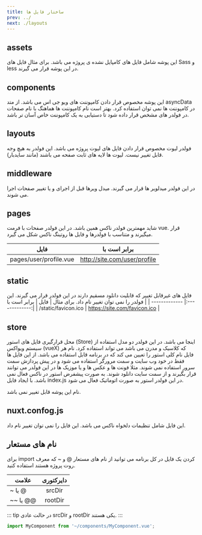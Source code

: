 ```yaml
---
title: ساختار فایل ها 
prev: ../
next: ./layouts
---
```


## assets
این پوشه شامل فایل های کامپایل نشده ی پروژه می باشد. برای مثال فایل های Sass و less در این پوشه قرار می گیرند.

## components
این پوشه مخصوص قرار دادن کامپوننت های ویو جی اس می باشد. از متد asyncData در کامپوننت ها نمی توان استفاده کرد. بهتر است نام کامپوننت ها هماهنگ با نام صفحات در فولدر های مشخص قرار داده شود تا دستیابی به یک کامپوننت خاص آسان تر باشد.

## layouts
فولدر لیوت مخصوص قرار دادن فایل های لیوت پروژه می باشد. این فولدر به هیچ وجه قابل تغییر نیست. لیوت ها لایه های ثابت صفحه می باشند (مانند سایدبار).
 
## middleware
در این فولدر میدلویر ها قرار می گیرند. میدل ویرها قبل از اجرای و یا تغییر صفحات اجرا می شوند.
 
## pages
شاید مهمترین فولدر ناکس همین باشد. در این فولدر صفحات با فرمت vue. قرار میگیرند و متناسب با فولدرها و فایل ها روتینگ ناکس شکل می گیرد. 

| فایل        | برابر است با           | 
| ------------- |:-------------:| 
| pages/user/profile.vue      | http://site.com/user/profile | 

## static
فایل های غیرقابل تغییر که قابلیت دانلود مسقیم دارند در این فولدر قرار می گیرند. این فولدر را نمی توان تغییر نام داد. برای مثال
| فایل        | برابر است با           | 
| ------------- |:-------------:| 
| /static/favicon.ico       | https://site.com/favicon.ico | 
## store
محل قرارگیری فایل های استور (Store) اینجا می باشد. در این فولدر دو مدل استفاده از سیستم ویواکس (vueX) که کلاسیک و مدرن می باشد می تواند استفاده کرد. نام هر فایل نام کلی استور را تعیین می کند که در برنامه قابل استفاده می باشد.
از این فایل ها فقط در خود وب سایت و سمت مرورگر استفاده می شود و در پیش پردازش سمت سرور استفاده نمی شوند. مثلا فونت ها و عکس ها و یا موزیک ها در این فولدر می توانند قرار بگیرند و از سمت سایت دانلود شوند.
به صورت پیشفرض استور در ناکس فعال نمی باشد. با ایجاد فایل index.js در این فولدر استور به صورت اتوماتیک فعال می شود.

نام این پوشه قابل تغییر نمی باشد.
## nuxt.confog.js
این فایل شامل تنظیمات دلخواه ناکس می باشد. این فایل را نمی توان تغییر نام داد.

## نام های مستعار 
برای import کردن یک فایل در کل برنامه می توانید از نام های مستعار @ و ~ که معرف روت پروژه هستند استفاده کنید.

| علامت        | دایرکتوری           | 
| ------------- |:-------------:| 
| ~ یا @       | srcDir | 
| ~~ یا @@  | rootDir |

::: tip
در حالت عادی srcDir و rootDir یکی هستند.
:::

```js
import MyComponent from '~/components/MyComponent.vue';
```
